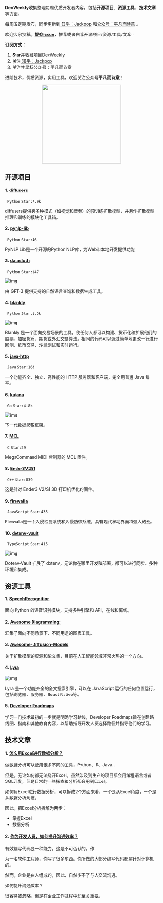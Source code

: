 **DevWeekly**收集整理每周优质开发者内容，包括**开源项目**、**资源工具**、**技术文章**等方面。

每周五定期发布，同步更新到<a href="https://www.zhihu.com/people/sharetechlee/activities">
知乎：Jackpop</a> 和<a href="https://mp.weixin.qq.com/s/hTZAGgkiMS0XPZ9OHQxFJg" rel="nofollow">公众号：平凡而诗意</a> 。

欢迎大家投稿，**[提交issue](https://github.com/Jackpopc/DevWeekly/issues)**，推荐或者自荐开源项目/资源/工具/文章~

**订阅方式**：

1. **Star**并收藏项目[DevWeekly](https://github.com/Jackpopc/DevWeekly)
2. 关注<a href="https://www.zhihu.com/people/sharetechlee/activities">
   知乎：Jackpop</a>
3. 关注并星标<a href="https://mp.weixin.qq.com/s/hTZAGgkiMS0XPZ9OHQxFJg" rel="nofollow">公众号：平凡而诗意</a>  

进阶技术，优质资源，实用工具，欢迎关注公众号**平凡而诗意**！

<p align="center">
    <img src="https://s1.ax1x.com/2022/07/10/jsCAdH.jpg" width="260" height="260"></img>
</p>

## 开源项目

#### 1. [diffusers](https://github.com/huggingface/diffusers)

` Python` `Star:7.9k`

diffusers提供跨多种模式（如视觉和音频）的预训练扩散模型，并用作扩散模型推理和训练的模块化工具箱。

#### 2. [pynlp-lib](https://github.com/The-Text-API/pynlp-lib)

` Python` `Star:46`

PyNLP Lib是一个开源的Python NLP库，为Web和本地开发提供功能

#### 3. [datasloth](https://github.com/ibestvina/datasloth)

` Python` `Star:147`

![img](https://pica.zhimg.com/80/v2-0553c20d2234fdce396c7631cda64a3c_720w.png?source=d16d100b)

由 GPT-3 提供支持的自然语言查询和数据生成工具。

#### 4. [blankly](https://github.com/blankly-finance/blankly)

` Python` `Star:1.3k`

![img](https://picx.zhimg.com/80/v2-955504814322c25593bc5b08f937e9ce_720w.png?source=d16d100b)

Blankly 是一个面向交易场景的工具，使任何人都可以构建、货币化和扩展他们的股票、加密货币、期货或外汇交易算法。相同的代码可以通过简单地更改一行进行回测、纸币交易、沙盒测试和实时运行。

#### 5. [java-http](https://github.com/FusionAuth/java-http)

` Java` `Star:163`

一个功能齐全、独立、高性能的 HTTP 服务器和客户端，完全用普通 Java 编写。

#### 6. [katana](https://github.com/projectdiscovery/katana)

` Go` `Star:4.8k`

![img](https://picx.zhimg.com/80/v2-d401ab06b77f9021725d68c36a8c9a40_720w.png?source=d16d100b)

下一代数据爬取框架。

#### 7. [MCL](https://github.com/jmamma/MCL)

` C` `Star:29`

MegaCommand MIDI 控制器的 MCL 固件。

#### 8. [Ender3V2S1](https://github.com/mriscoc/Ender3V2S1)

` C++` `Star:839`

这是针对 Ender3 V2/S1 3D 打印机优化的固件。

#### 9. [firewalla](https://github.com/firewalla/firewalla)

` JavaScript` `Star:435`

Firewalla是一个入侵检测系统和入侵防御系统，具有现代移动界面和强大的云。

#### 10. [dotenv-vault](https://github.com/dotenv-org/dotenv-vault)

` TypeScript` `Star:415`

![img](https://pic1.zhimg.com/80/v2-20494fe1d58ae1747014247fe266e297_720w.png?source=d16d100b)

Dotenv-Vault 扩展了 dotenv，无论你在哪里开发和部署，都可以进行同步、多种环境和集成。

## 资源工具

#### 1. [SpeechRecognition](https://github.com/Uberi/speech_recognition)

面向 Python 的语音识别模块，支持多种引擎和 API，在线和离线。

#### 2. [Awesome Diagramming: ](https://github.com/shubhamgrg04/awesome-diagramming)

汇集了面向不同场景下、不同用途的图表工具。

#### 3. [Awesome-Diffusion-Models](https://github.com/heejkoo/Awesome-Diffusion-Models)

关于扩散模型的资源和论文集，目前在人工智能领域非常火热的一个方向。

#### 4. [Lyra](https://lyrasearch.io/)

![img](https://picx.zhimg.com/80/v2-b2bf92784ab0aa9bba299a62aa042164_720w.png?source=d16d100b)

Lyra 是一个功能齐全的全文搜索引擎，可以在 JavaScript 运行的任何位置运行，包括浏览器、服务器、React Native等。

#### 5. [Developer Roadmaps](https://roadmap.sh/)

学习一门技术最初的一步就是明确学习路线，Developer Roadmaps旨在创建路线图、指南和其他教育内容，以帮助指导开发人员选择路径并指导他们的学习。

## 技术文章

#### 1. [怎么用Excel进行数据分析？](https://www.zhihu.com/question/19754722/answer/2731717314)

做数据分析可以使用很多不同的工具，Python、R、Java…

但是，无论如何都无法绕开Excel。虽然涉及到生产的项目都会用编程语言或者SQL开发，但是日常的一些探查和分析都会用到Excel。

如何用Excel进行数据分析，可以拆成2个方面来看，一个是从Excel角度，一个是从数据分析角度。

因此，把Excel分析拆解为两步：

- 掌握Excel
- 数据分析

#### 2. [作为开发人员，如何提升沟通效率？](https://www.karlsutt.com/articles/communicating-effectively-as-a-developer/)

有效编写代码是一种能力，这是不可否认的。作

为一名软件工程师，你写了很多东西。你所做的大部分编写代码都是针对计算机的。

然而，企业是由人组成的，因此，自然少不了与人交流沟通。

如何提升沟通效率？

很容易被忽略，但是在企业工作过程中却至关重要。

